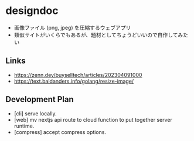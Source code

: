 # designdoc
- 画像ファイル (png, jpeg) を圧縮するウェブアプリ
- 類似サイトがいくらでもあるが、題材としてちょうどいいので自作してみたい

## Links
- https://zenn.dev/buyselltech/articles/202304091000
- https://text.baldanders.info/golang/resize-image/

## Development Plan
- [cli] serve locally.
- [web] mv nextjs api route to cloud function to put together server runtime.
- [compress] accept compress options.
